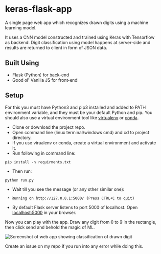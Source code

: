 # keras-flask-app

A single page web app which recognizes drawn digits using a machine learning model.

It uses a CNN model constructed and trained using Keras with Tensorflow as backend. Digit classification using model happens at server-side and results are returned to client in form of JSON data.

## Built Using
* Flask (Python) for back-end
* Good ol' Vanilla JS for front-end

## Setup
For this you must have Python3 and pip3 installed and added to PATH environment variable, and they must be your default Python and pip. You should also use a virtual environment tool like [virtualenv](https://virtualenv.pypa.io/en/stable/) or [conda](https://conda.io/docs/).
* Clone or download the project repo.
* Open command line (linux terminal/windows cmd) and cd to project directory.
* If you use virualenv or conda, create a virtual environment and activate it.
* Run following in command line:
```
pip install -n requirments.txt
```
* Then run:
```
python run.py
```
* Wait till you see the message (or any other similar one):
```
 * Running on http://127.0.0.1:5000/ (Press CTRL+C to quit)
 ```
 * By default Flask server listens to port 5000 of localhost. Open [localhost:5000](http://localhost:5000) in your browser.

 Now you can play with the app. Draw any digit from 0 to 9 in the rectangle, then click send and behold the magic of ML.
 
![Screenshot of web app showing classification of drawn digit](https://raw.githubusercontent.com/deadfrominside/keras-flask-app/master/.scr/img.gif)

 Create an issue on my repo if you run into any error while doing this.